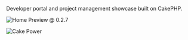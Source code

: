 Developer portal and project management showcase built on CakePHP.

![Home Preview @ 0.2.7](http://i.imgur.com/RljoKOf.png)  

![Cake Power](https://raw.github.com/cakephp/cakephp/master/lib/Cake/Console/Templates/skel/webroot/img/cake.power.gif)  